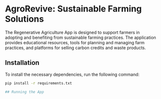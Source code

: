 # AgroRevive: Sustainable Farming Solutions

The Regenerative Agriculture App is designed to support farmers in adopting and benefiting from sustainable farming practices. The application provides educational resources, tools for planning and managing farm practices, and platforms for selling carbon credits and waste products.

## Installation

To install the necessary dependencies, run the following command:

```bash
pip install -r requirements.txt

## Running the App
